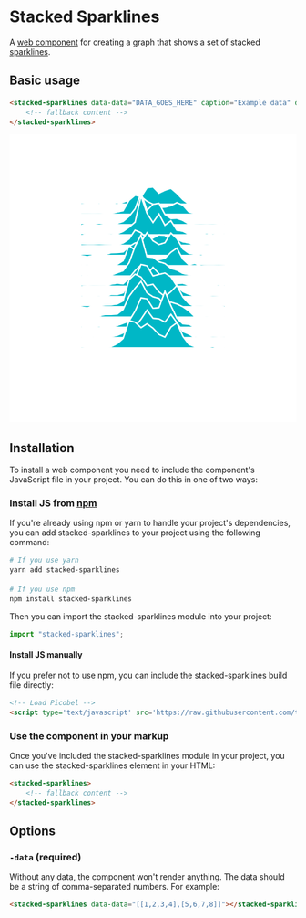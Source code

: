 # Stacked Sparklines

A [web component](https://developer.mozilla.org/en-US/docs/Web/API/Web_components) for creating a graph that shows a set of stacked [sparklines](https://en.wikipedia.org/wiki/Sparkline).

## Basic usage

```html
<stacked-sparklines data-data="DATA_GOES_HERE" caption="Example data" data-background="#00b7c6" data-foreground="white">
    <!-- fallback content -->
</stacked-sparklines>
```

![Example graph showing two lines, one dropping, one rising](https://github.com/tomhazledine/stacked-sparklines/blob/main/images/demo01.svg)

## Installation

To install a web component you need to include the component's JavaScript file in your project. You can do this in one of two ways:

### Install JS from [npm](https://www.npmjs.com/package/stacked-sparklines)

If you're already using npm or yarn to handle your project's dependencies, you can add stacked-sparklines to your project using the following command:

```bash
# If you use yarn
yarn add stacked-sparklines

# If you use npm
npm install stacked-sparklines
```

Then you can import the stacked-sparklines module into your project:

```js
import "stacked-sparklines";
```

#### Install JS manually

If you prefer not to use npm, you can include the stacked-sparklines build file directly:

```html
<!-- Load Picobel -->
<script type='text/javascript' src='https://raw.githubusercontent.com/tomhazledine/stacked-sparklines/main/build/stacked-sparklines.0.0.1.js'></script>
```

### Use the component in your markup

Once you've included the stacked-sparklines module in your project, you can use the stacked-sparklines element in your HTML:

```html
<stacked-sparklines>
    <!-- fallback content -->
</stacked-sparklines>
```

## Options

### `-data` (required)

Without any data, the component won't render anything. The data should be a string of comma-separated numbers. For example:

```html
<stacked-sparklines data-data="[[1,2,3,4],[5,6,7,8]]"></stacked-sparklines>
```
